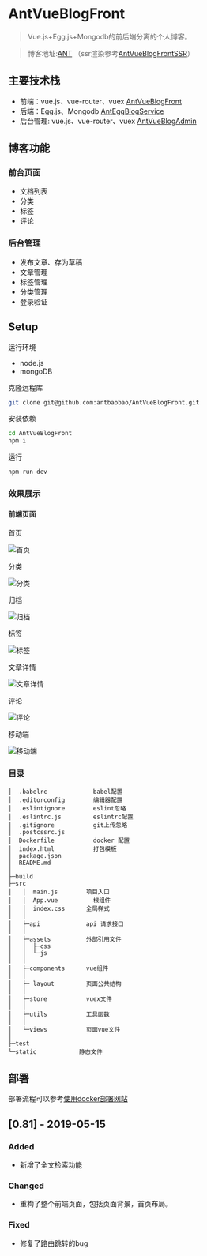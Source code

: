 # AntVueBlogFront

> Vue.js+Egg.js+Mongodb的前后端分离的个人博客。

> 博客地址:[ANT](http://120.77.219.106) （ssr渲染参考[AntVueBlogFrontSSR](https://github.com/antbaobao/AntVueBlogFrontSSR)）

## 主要技术栈

* 前端：vue.js、vue-router、vuex [AntVueBlogFront](https://github.com/antbaobao/AntVueBlogFront)
* 后端：Egg.js、Mongodb [AntEggBlogService](https://github.com/antbaobao/AntEggBlogService)
* 后台管理: vue.js、vue-router、vuex [AntVueBlogAdmin](https://github.com/antbaobao/AntVueBlogAdmin)

## 博客功能
### 前台页面
- 文档列表
- 分类
- 标签
- 评论

### 后台管理
- 发布文章、存为草稿
- 文章管理
- 标签管理
- 分类管理
- 登录验证

## Setup

运行环境
- node.js
- mongoDB

克隆远程库
```bash
git clone git@github.com:antbaobao/AntVueBlogFront.git
```
安装依赖
```bash
cd AntVueBlogFront
npm i
```
运行
```bash
npm run dev
```

### 效果展示
#### 前端页面

首页

![首页](https://user-gold-cdn.xitu.io/2018/12/1/1676572119695679?w=2878&h=1576&f=jpeg&s=841444)

分类

![分类](https://user-gold-cdn.xitu.io/2018/12/1/1676573f518d65c9?w=2878&h=1574&f=jpeg&s=855442)

归档

![归档](https://user-gold-cdn.xitu.io/2018/12/1/1676570c62745466?w=2878&h=1574&f=jpeg&s=743367)

标签

![标签](https://user-gold-cdn.xitu.io/2018/12/1/16765683665250c4?w=2878&h=1572&f=jpeg&s=965756)

文章详情

![文章详情](https://user-gold-cdn.xitu.io/2018/12/1/167657ac611ff898?w=2876&h=1572&f=jpeg&s=666548)

评论

![评论](https://user-gold-cdn.xitu.io/2018/12/1/167657b4c9fabf9c?w=2878&h=1124&f=jpeg&s=409908)


移动端

![移动端](https://user-gold-cdn.xitu.io/2018/12/1/16765764348e3481?w=1080&h=2244&f=jpeg&s=1059950)
### 目录
```
│  .babelrc             babel配置
│  .editorconfig        编辑器配置
│  .eslintignore        eslint忽略
│  .eslintrc.js         eslintrc配置
│  .gitignore           git上传忽略
│  .postcssrc.js
│  Dockerfile           docker 配置
│  index.html           打包模板
│  package.json
│  README.md
│
├─build
├─src
│   │  main.js        项目入口
│   │  App.vue          根组件
│   │  index.css      全局样式
│   │
│   ├─api             api 请求接口
│   │
│   ├─assets          外部引用文件
│   │  ├─css
│   │  └─js
│   │
│   ├─components      vue组件
│   │
│   ├─ layout         页面公共结构
│   │
│   ├─store           vuex文件
│   │
│   ├─utils           工具函数
│   │
│   └─views           页面vue文件
│
├─test
└─static            静态文件
```

## 部署

部署流程可以参考[使用docker部署网站](https://github.com/antbaobao/AntBlog/issues/20)

## [0.81] - 2019-05-15
### Added
- 新增了全文检索功能

### Changed
- 重构了整个前端页面，包括页面背景，首页布局。

### Fixed
- 修复了路由跳转的bug


